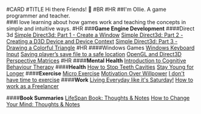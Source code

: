 #CARD
#TITLE Hi there Friends! 👋
#BR 
#HR 
##I'm Ollie. A game programmer and teacher.  
###I love learning about how games work and teaching the concepts in simple and intuitive ways.
#HR
###<b>Game Engine Development</b>
####Direct 3d
<a href="./direct3d_11_part1.html">Simple Direct3d: Part 1 - Create a Window</a>
<a href="./direct3d_11_part2.html">Simple Direct3d: Part 2 - Creating a D3D Device and Device Context</a>
<a href="./direct3d_11_part3.html">Simple Direct3d: Part 3 - Drawing a Colorful Triangle</a>
#HR
####Windows Games 
<a href="./windows-keyboard-input.html">Windows Keyboard Input</a>
<a href="./saving-players-save-file.html">Saving player’s save file to a safe location</a>
<a href="./perspective-matrix-4-ways.html">OpenGL and Direct3D Perspective Matrices</a>
#HR
####<b>Mental Health</b>
<a href="./intro_to_cbt.html">Introduction to Cognitive Behaviour Therapy</a>
####<b>Health</b>
<a href="./how-to-stop-teeth-cavities.html">How to Stop Teeth Cavities</a>
<a href="./stay-young-for-longer.html">Stay Young for Longer</a>
####<b>Exercise</b>
<a href="./micro-exercise.html">Micro Exercise</a>
<a href="./motivation-over-willpower.html">Motivation Over Willpower</a>
<a href="./i-dont-have-time-to-exercise.html">I don't have time to exercise</a>
####<b>Work</b>
<a href="./living-everyday-like-its-saturday.html">Living Everyday like it's Saturday!</a>
<a href="./how-to-work-as-a-freelancer.html">How to work as a Freelancer</a>

####<b>Book Summaries</b>
<a href="./lifespan-david-sinclair-summary.html">LifeSpan Book: Thoughts & Notes</a>
<a href="./HowToChangeYourMind.html">How to Change Your Mind: Thoughts & Notes</a>
